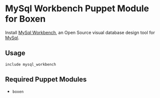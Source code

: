 # MySql Workbench Puppet Module for Boxen

Install [MySql Workbench](http://www.mysql.com/products/workbench/), an Open Source visual database design tool for [MySql](http://www.mysql.com/).

## Usage

```puppet
include mysql_workbench
```

## Required Puppet Modules

* `boxen`